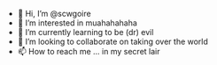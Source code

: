 - 👋 Hi, I’m @scwgoire
- 👀 I’m interested in muahahahaha
- 🌱 I’m currently learning to be (dr) evil
- 💞️ I’m looking to collaborate on taking over the world
- 📫 How to reach me ... in my secret lair

<!---
scwgoire/scwgoire is a ✨ special ✨ repository because its `README.md` (this file) appears on your GitHub profile.
You can click the Preview link to take a look at your changes.
--->
